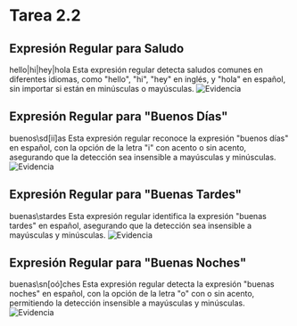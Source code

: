 # Tarea 2.2
## Expresión Regular para Saludo

hello|hi|hey|hola
Esta expresión regular detecta saludos comunes en diferentes idiomas, como "hello", "hi", "hey" en inglés, y "hola" en español, sin importar si están en minúsculas o mayúsculas.
![Evidencia](link)
## Expresión Regular para "Buenos Días"


buenos\sd[ií]as
Esta expresión regular reconoce la expresión "buenos días" en español, con la opción de la letra "i" con acento o sin acento, asegurando que la detección sea insensible a mayúsculas y minúsculas.
![Evidencia](link)
## Expresión Regular para "Buenas Tardes"


buenas\stardes
Esta expresión regular identifica la expresión "buenas tardes" en español, asegurando que la detección sea insensible a mayúsculas y minúsculas.
![Evidencia](link)
## Expresión Regular para "Buenas Noches"


buenas\sn[oó]ches
Esta expresión regular detecta la expresión "buenas noches" en español, con la opción de la letra "o" con o sin acento, permitiendo la detección insensible a mayúsculas y minúsculas.
![Evidencia](link)
